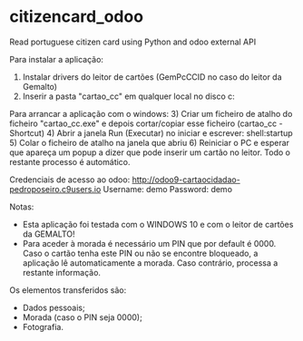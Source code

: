 # citizencard_odoo
Read portuguese citizen card using Python and odoo external API

Para instalar a aplicação:
1) Instalar drivers do leitor de cartões (GemPcCCID no caso do leitor da Gemalto)
2) Inserir a pasta "cartao_cc" em qualquer local no disco c:

Para arrancar a aplicação com o windows:
3) Criar um ficheiro de atalho do ficheiro "cartao_cc.exe" e depois cortar/copiar esse ficheiro (cartao_cc - Shortcut)
4) Abrir a janela Run (Executar) no iniciar e escrever: shell:startup
5) Colar o ficheiro de atalho na janela que abriu
6) Reiniciar o PC e esperar que apareça um popup a dizer que pode inserir um cartão no leitor. Todo o restante processo é automático.

Credenciais de acesso ao odoo:
http://odoo9-cartaocidadao-pedroposeiro.c9users.io
Username: demo
Password: demo

Notas:
- Esta aplicação foi testada com o WINDOWS 10 e com o leitor de cartões da GEMALTO!
- Para aceder à morada é necessário um PIN que por default é 0000. Caso o cartão tenha este PIN ou não se encontre bloqueado, a aplicação lê automaticamente a morada. Caso contrário, processa a restante informação.

Os elementos transferidos são:
- Dados pessoais;
- Morada (caso o PIN seja 0000);
- Fotografia.
